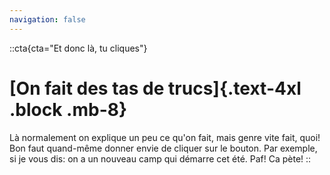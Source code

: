 ```yaml
---
navigation: false
---
```

::cta{cta="Et donc là, tu cliques"}
# [On fait des tas de trucs]{.text-4xl .block .mb-8}

Là normalement on explique un peu ce qu'on fait, mais genre vite fait,
quoi! Bon faut quand-même donner envie de cliquer sur le bouton. Par
exemple, si je vous dis: on a un nouveau camp qui démarre cet été.
Paf! Ca pète!
::
